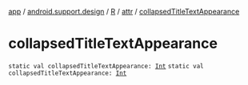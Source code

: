 [app](../../../index.md) / [android.support.design](../../index.md) / [R](../index.md) / [attr](index.md) / [collapsedTitleTextAppearance](./collapsed-title-text-appearance.md)

# collapsedTitleTextAppearance

`static val collapsedTitleTextAppearance: `[`Int`](https://kotlinlang.org/api/latest/jvm/stdlib/kotlin/-int/index.html)
`static val collapsedTitleTextAppearance: `[`Int`](https://kotlinlang.org/api/latest/jvm/stdlib/kotlin/-int/index.html)